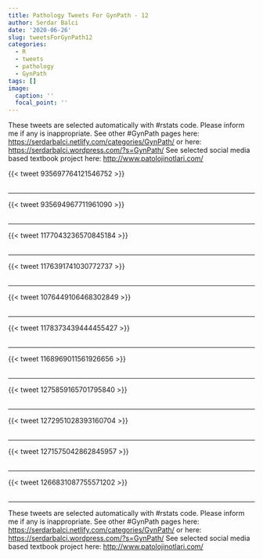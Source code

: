 ```yaml
---
title: Pathology Tweets For GynPath - 12
author: Serdar Balci
date: '2020-06-26'
slug: tweetsForGynPath12
categories:
  - R
  - tweets
  - pathology
  - GynPath
tags: []
image:
  caption: ''
  focal_point: ''
---
```



These tweets are selected automatically with #rstats code. Please inform me if any is inappropriate.
See other #GynPath pages here: https://serdarbalci.netlify.com/categories/GynPath/  or here: https://serdarbalci.wordpress.com/?s=GynPath/ 
See selected social media based textbook project here: http://www.patolojinotlari.com/

{{< tweet 935697764121546752 >}}
<br>
<br>
<hr>
{{< tweet 935694967711961090 >}}
<br>
<br>
<hr>
{{< tweet 1177043236570845184 >}}
<br>
<br>
<hr>
{{< tweet 1176391741030772737 >}}
<br>
<br>
<hr>
{{< tweet 1076449106468302849 >}}
<br>
<br>
<hr>
{{< tweet 1178373439444455427 >}}
<br>
<br>
<hr>
{{< tweet 1168969011561926656 >}}
<br>
<br>
<hr>
{{< tweet 1275859165701795840 >}}
<br>
<br>
<hr>
{{< tweet 1272951028393160704 >}}
<br>
<br>
<hr>
{{< tweet 1271575042862845957 >}}
<br>
<br>
<hr>
{{< tweet 1266831087755571202 >}}
<br>
<br>
<hr>


These tweets are selected automatically with #rstats code. Please inform me if any is inappropriate.
See other #GynPath pages here: https://serdarbalci.netlify.com/categories/GynPath/  or here: https://serdarbalci.wordpress.com/?s=GynPath/ 
See selected social media based textbook project here: http://www.patolojinotlari.com/
